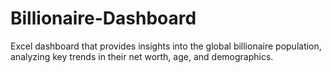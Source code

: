 # Billionaire-Dashboard
Excel dashboard that provides insights into the global billionaire population, analyzing key trends in their net worth, age, and demographics.
